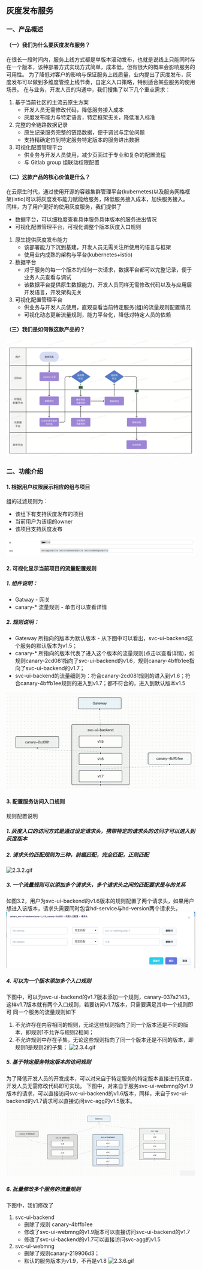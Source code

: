 ## 灰度发布服务

### 一、产品概述

#### （一）我们为什么要灰度发布服务？

在很长一段时间内，服务上线方式都是单版本滚动发布，也就是说线上只能同时存在一个版本，该种部署方式实现方式简单，成本低，但有很大的概率会影响服务的可用性。
为了降低对客户的影响与保证服务上线质量，业内提出了灰度发布，灰度发布可以做到多维度管控上线节奏，自定义入口策略，特别适合某些服务的使用场景。
在与业务，开发人员的沟通中，我们搜集了以下几个重点需求：

1. 基于当前社区的主流云原生方案
   - 开发人员无需修改代码，降低服务接入成本
   - 灰度发布能力与特定语言，特定框架无关，降低准入标准
2. 完整的全链路数据记录
   - 原生记录服务完整的链路数据，便于调试与定位问题
   - 支持精确定位到特定服务特定版本的服务进出数据
3. 可视化配置管理平台
   - 供业务与开发人员使用，减少页面过于专业和复杂的配置流程
   - 与 Gitlab group 组联动权限配置

#### （二）这款产品的核心价值是什么？
在云原生时代，通过使用开源的容器集群管理平台(kubernetes)以及服务网格框架(istio)可以将灰度发布能力赋能给服务，降低服务接入成本，加快服务接入。  
同样，为了用户更好的使用灰度服务，我们提供了
   - 数据平台，可以细粒度查看具体服务具体版本的服务进出情况
   - 可视化配置管理平台，可视化调整个版本灰度入口规则

1. 原生提供灰度发布能力
   - 该部署能力下沉到基建，开发人员无需关注所使用的语言与框架
   - 使用业内成熟的架构与平台(kubernetes+istio)
2. 数据平台
   - 对于服务的每一个版本的任何一次请求，数据平台都可以完整记录，便于业务人员查看与调试
   - 该数据平台提供原生数据能力，开发人员同样无需修改代码以及与应用层开发语言，开发架构无关
3. 可视化配置管理平台
   - 供业务与开发人员使用，直观查看当前特定服务(组)的流量规则配置情况
   - 可视化动态更新流量规则，能力平台化，降低对特定人员的依赖

#### （三）我们是如何做这款产品的？
<p align="center">
   <img src="images/flow.png">
</p>

### 二、功能介绍
#### 1. 根据用户权限展示相应的组与项目  
   组的过滤规则为：
   - 该组下有支持灰度发布的项目
   - 当前用户为该组的owner
   - 该项目支持灰度发布
<p align="center">
   <img src="images/group_projects.png">
</p>

#### 2. 可视化显示当前项目的流量配置规则
##### 1. 组件说明：
   - Gatway  - 网关
   - canary-* 流量规则 - 单击可以查看详情
   
##### 2. 规则说明：
   - Gateway 所指向的版本为默认版本 - 从下图中可以看出，svc-ui-backend这个服务的默认版本为v1.5；
   - canary-* 所指向的版本代表了进入这个版本的流量规则(点击以查看详情)，如 规则canary-2cd081指向了svc-ui-backend的v1.6，规则canary-4bffb1ee指向了svc-ui-backend的v1.7；
   - svc-ui-backend的流量细则为：符合canary-2cd081规则的进入到v1.6；符合canary-4bffb1ee规则的进入到v1.7；都不符合的，进入到默认版本v1.5

![2.2.gif](images%2F2.2.gif)

#### 3. 配置服务访问入口规则
   规则配置说明
##### 1. 灰度入口的访问方式是通过设定请求头，携带特定的请求头的访问才可以进入到灰度版本

##### 2. 请求头的匹配规则为三种，前缀匹配，完全匹配，正则匹配
![2.3.2.gif](images%2F2.3.2.gif)

##### 3. 一个流量规则可以添加多个请求头，多个请求头之间的匹配要求是与的关系  
如图3.2，用户为svc-ui-backend的v1.6版本的规则配置了两个请求头，如果用户想进入该版本，请求头需要同时包含hd-service与hd-version两个请求头。
![2.3.3.gif](images%2F2.3.3.png)

##### 4. 可以为一个版本添加多个入口规则
   下图中，可以为svc-ui-backend的v1.7版本添加一个规则，canary-037a2143，这样v1.7版本就有两个入口规则，若要访问v1.7版本，只需要满足其中一个规则即可
   同一个服务的流量规则如下
   1. 不允许存在内容相同的规则，无论这些规则指向了同一个版本还是不同的版本，即规则1不允许与规则2相同；
   2. 不允许规则中存在子集，无论这些规则指向了同一个版本还是不同的版本，即规则1是规则2的子集；
![2.3.4.gif](images%2F2.3.4.gif)

##### 5. 基于特定服务特定版本的访问规则
   为了降低开发人员的开发成本，可以对来自于特定服务的特定版本直接进行灰度，开发人员无需修改代码即可实现。
   下图中，对来自于服务svc-ui-webmng的v1.9版本的请求，可以直接访问svc-ui-backend的v1.6版本，同样，来自于svc-ui-backend的v1.7请求可以直接访问svc-agg的v1.5版本。
![2.3.5.gif](images%2F2.3.5.gif)

##### 6. 批量修改多个服务的流量规则
   下图中，我们修改了
   1. svc-ui-backend
      - 删除了规则 canary-4bffb1ee
      - 修改了svc-ui-webmng的v1.9版本可以直接访问svc-ui-backend的v1.7
      - 修改了svc-ui-backend的v1.7可以直接访问svc-agg的v1.5
   2. svc-ui-webmng
      - 删除了规则canary-219906d3；
      - 默认的服务版本为v1.9，不再是v1.8
![2.3.6.gif](images%2F2.3.6.gif)
